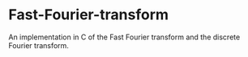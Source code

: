 # Fast-Fourier-transform
An implementation in C of the Fast Fourier transform and the discrete Fourier transform.
